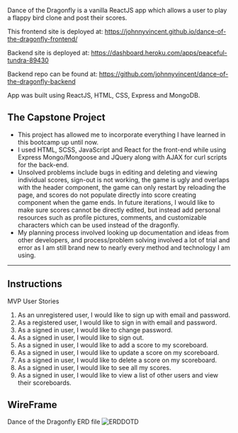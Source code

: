 Dance of the Dragonfly is a vanilla ReactJS app which allows a user to play a flappy bird clone and post their scores. 

This frontend site is deployed at: https://johnnyvincent.github.io/dance-of-the-dragonfly-frontend/

Backend site is deployed at: https://dashboard.heroku.com/apps/peaceful-tundra-89430

Backend repo can be found at: https://github.com/johnnyvincent/dance-of-the-dragonfly-backend

App was built using ReactJS, HTML, CSS, Express and MongoDB.

## The Capstone Project
- This project has allowed me to incorporate everything I have learned in this bootcamp up until now.
- I used HTML, SCSS, JavaScript and React for the front-end while using Express Mongo/Mongoose and JQuery along with AJAX for curl scripts for the back-end.
- Unsolved problems include bugs in editing and deleting and viewing individual scores, sign-out is not working, the game is ugly and overlaps with the header component, the game can only restart by reloading the page, and scores do not populate directly into score creating component when the game ends. In future iterations, I would like to make sure scores cannot be directly edited, but instead add personal resources such as profile pictures, comments, and customizable characters which can be used instead of the dragonfly. 
- My planning process involved looking up documentation and ideas from other developers, and process/problem solving involved a lot of trial and error as I am still brand new to nearly every method and technology I am using. 
---
## Instructions
MVP User Stories
1. As an unregistered user, I would like to sign up with email and password.
2. As a registered user, I would like to sign in with email and password.
3. As a signed in user, I would like to change password.
4. As a signed in user, I would like to sign out.
5. As a signed in user, I would like to add a score to my scoreboard.
6. As a signed in user, I would like to update a score on my scoreboard.
7. As a signed in user, I would like to delete a score on my scoreboard.
8. As a signed in user, I would like to see all my scores.
9. As a signed in user, I would like to view a list of other users and view their scoreboards.


## WireFrame
Dance of the Dragonfly ERD file
![**ERDDOTD**](app/images/ERDDOTD.png)
